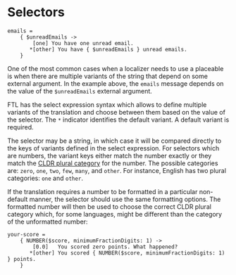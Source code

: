 # Selectors

```
emails =
    { $unreadEmails ->
        [one] You have one unread email.
       *[other] You have { $unreadEmails } unread emails.
    }
```

One of the most common cases when a localizer needs to use a placeable is when
there are multiple variants of the string that depend on some external
argument. In the example above, the `emails` message depends on the value of
the `$unreadEmails` external argument.

FTL has the select expression syntax which allows to define multiple variants
of the translation and choose between them based on the value of the
selector. The `*` indicator identifies the default variant. A default
variant is required.

The selector may be a string, in which case it will be compared directly to
the keys of variants defined in the select expression. For selectors which
are numbers, the variant keys either match the number exactly or they match
the [CLDR plural category][] for the number. The possible categories are:
`zero`, `one`, `two`, `few`, `many`, and `other`. For instance, English has
two plural categories: `one` and `other`.

If the translation requires a number to be formatted in a particular
non-default manner, the selector should use the same formatting options. The
formatted number will then be used to choose the correct CLDR plural category
which, for some languages, might be different than the category of the
unformatted number:

```
your-score =
    { NUMBER($score, minimumFractionDigits: 1) ->
        [0.0]   You scored zero points. What happened?
       *[other] You scored { NUMBER($score, minimumFractionDigits: 1) } points.
    }
```

[CLDR plural category]: http://www.unicode.org/cldr/charts/30/supplemental/language_plural_rules.html
